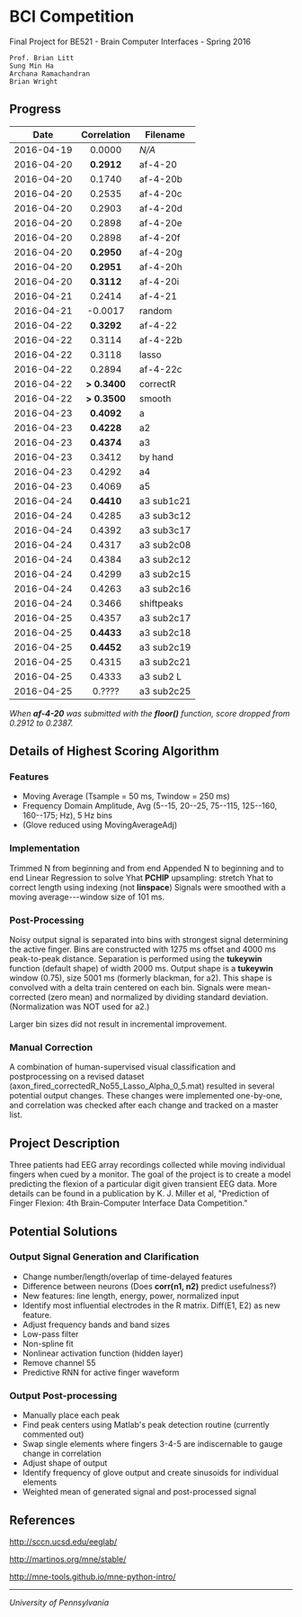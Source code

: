 # BCI Competition
Final Project for BE521 - Brain Computer Interfaces - Spring 2016

```
Prof. Brian Litt
Sung Min Ha
Archana Ramachandran
Brian Wright
```


## Progress
|    Date    |  Correlation  |  Filename  |
|:----------:|:-------------:| ---------- |
| 2016-04-19 |    0.0000     |   *N/A*    |
| 2016-04-20 |  **0.2912**   |  af-4-20   |
| 2016-04-20 |    0.1740     |  af-4-20b  |
| 2016-04-20 |    0.2535     |  af-4-20c  |
| 2016-04-20 |    0.2903     |  af-4-20d  |
| 2016-04-20 |    0.2898     |  af-4-20e  |
| 2016-04-20 |    0.2898     |  af-4-20f  |
| 2016-04-20 |  **0.2950**   |  af-4-20g  |
| 2016-04-20 |  **0.2951**   |  af-4-20h  |
| 2016-04-20 |  **0.3112**   |  af-4-20i  |
| 2016-04-21 |    0.2414     |  af-4-21   |
| 2016-04-21 |   -0.0017     |   random   |
| 2016-04-22 |  **0.3292**   |  af-4-22   |
| 2016-04-22 |    0.3114     |  af-4-22b  |
| 2016-04-22 |    0.3118     |   lasso    |
| 2016-04-22 |    0.2894     |  af-4-22c  |
| 2016-04-22 | **> 0.3400**  |  correctR  |
| 2016-04-22 | **> 0.3500**  |   smooth   |
| 2016-04-23 |  **0.4092**   |     a      |
| 2016-04-23 |  **0.4228**   |     a2     |
| 2016-04-23 |  **0.4374**   |     a3     |
| 2016-04-23 |    0.3412     |  by hand   |
| 2016-04-23 |    0.4292     |     a4     |
| 2016-04-23 |    0.4069     |     a5     |
| 2016-04-24 |  **0.4410**   | a3 sub1c21 |
| 2016-04-24 |    0.4285     | a3 sub3c12 |
| 2016-04-24 |    0.4392     | a3 sub3c17 |
| 2016-04-24 |    0.4317     | a3 sub2c08 |
| 2016-04-24 |    0.4384     | a3 sub2c12 |
| 2016-04-24 |    0.4299     | a3 sub2c15 |
| 2016-04-24 |    0.4263     | a3 sub2c16 |
| 2016-04-24 |    0.3466     | shiftpeaks | 
| 2016-04-25 |    0.4357     | a3 sub2c17 |
| 2016-04-25 |  **0.4433**   | a3 sub2c18 |
| 2016-04-25 |  **0.4452**   | a3 sub2c19 |
| 2016-04-25 |    0.4315     | a3 sub2c21 |
| 2016-04-25 |    0.4333     | a3 sub2 L  |
| 2016-04-25 |    0.????     | a3 sub2c25 |

*When __af-4-20__ was submitted with the __floor()__ function, score dropped from 0.2912 to 0.2387.*


## Details of Highest Scoring Algorithm
### Features
- Moving Average (Tsample = 50 ms, Twindow = 250 ms)
- Frequency Domain Amplitude, Avg (5--15, 20--25, 75--115, 125--160, 160--175; Hz), 5 Hz bins
- (Glove reduced using MovingAverageAdj)

### Implementation
Trimmed N from beginning and from end
Appended N to beginning and to end
Linear Regression to solve Yhat
**PCHIP** upsampling: stretch Yhat to correct length using indexing (not **linspace**)
Signals were smoothed with a moving average---window size of 101 ms.

### Post-Processing
Noisy output signal is separated into bins with strongest signal determining the active finger.
Bins are constructed with 1275 ms offset and 4000 ms peak-to-peak distance.
Separation is performed using the **tukeywin** function (default shape) of width 2000 ms.
Output shape is a **tukeywin** window (0.75), size 5001 ms (formerly blackman, for a2).
This shape is convolved with a delta train centered on each bin.
Signals were mean-corrected (zero mean) and normalized by dividing standard deviation.
(Normalization was NOT used for a2.)

Larger bin sizes did not result in incremental improvement.

### Manual Correction
A combination of human-supervised visual classification and postprocessing on a revised dataset
(axon\_fired\_correctedR\_No55\_Lasso\_Alpha\_0\_5.mat)
resulted in several potential output changes. These changes were implemented one-by-one, and
correlation was checked after each change and tracked on a master list.


## Project Description
Three patients had EEG array recordings collected while moving individual fingers
when cued by a monitor. The goal of the project is to create a model predicting
the flexion of a particular digit given transient EEG data. More details can be
found in a publication by K. J. Miller et al, "Prediction of Finger Flexion: 4th
Brain-Computer Interface Data Competition."


## Potential Solutions
### Output Signal Generation and Clarification
- Change number/length/overlap of time-delayed features
- Difference between neurons (Does **corr(n1, n2)** predict usefulness?)
- New features: line length, energy, power, normalized input
- Identify most influential electrodes in the R matrix. Diff(E1, E2) as new feature.
- Adjust frequency bands and band sizes
- Low-pass filter
- Non-spline fit
- Nonlinear activation function (hidden layer)
- Remove channel 55
- Predictive RNN for active finger waveform
### Output Post-processing
- Manually place each peak
- Find peak centers using Matlab's peak detection routine (currently commented out)
- Swap single elements where fingers 3-4-5 are indiscernable to gauge change in correlation
- Adjust shape of output
- Identify frequency of glove output and create sinusoids for individual elements
- Weighted mean of generated signal and post-processed signal


## References
http://sccn.ucsd.edu/eeglab/

http://martinos.org/mne/stable/

http://mne-tools.github.io/mne-python-intro/

- - - - -
*University of Pennsylvania*
